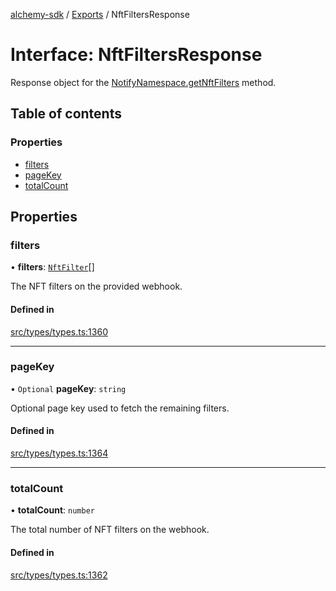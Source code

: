 [alchemy-sdk](../README.md) / [Exports](../modules.md) / NftFiltersResponse

# Interface: NftFiltersResponse

Response object for the [NotifyNamespace.getNftFilters](../classes/NotifyNamespace.md#getnftfilters) method.

## Table of contents

### Properties

- [filters](NftFiltersResponse.md#filters)
- [pageKey](NftFiltersResponse.md#pagekey)
- [totalCount](NftFiltersResponse.md#totalcount)

## Properties

### filters

• **filters**: [`NftFilter`](NftFilter.md)[]

The NFT filters on the provided webhook.

#### Defined in

[src/types/types.ts:1360](https://github.com/alchemyplatform/alchemy-sdk-js/blob/1ee40cb2/src/types/types.ts#L1360)

___

### pageKey

• `Optional` **pageKey**: `string`

Optional page key used to fetch the remaining filters.

#### Defined in

[src/types/types.ts:1364](https://github.com/alchemyplatform/alchemy-sdk-js/blob/1ee40cb2/src/types/types.ts#L1364)

___

### totalCount

• **totalCount**: `number`

The total number of NFT filters on the webhook.

#### Defined in

[src/types/types.ts:1362](https://github.com/alchemyplatform/alchemy-sdk-js/blob/1ee40cb2/src/types/types.ts#L1362)
